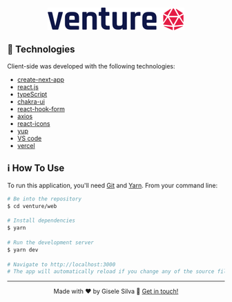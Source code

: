 <p align="center"><img alt="Venture" src="https://github.com/gisabernardess/venture/blob/main/web/public/images/logo-black.svg"></p>

## 🚀 Technologies

Client-side was developed with the following technologies:

- [create-next-app](https://nextjs.org/docs/api-reference/create-next-app)
- [react.js](https://reactjs.org)
- [typeScript](https://www.typescriptlang.org/)
- [chakra-ui](https://chakra-ui.com/)
- [react-hook-form](https://react-hook-form.com/)
- [axios](https://axios-http.com/)
- [react-icons](https://react-icons.github.io/react-icons/)
- [yup](https://github.com/jquense/yup)
- [VS code](https://code.visualstudio.com/)
- [vercel](https://vercel.com/dashboard)

## ℹ️ How To Use

To run this application, you'll need [Git](https://git-scm.com) and [Yarn](https://legacy.yarnpkg.com). From your command line:

```bash
# Be into the repository
$ cd venture/web

# Install dependencies
$ yarn

# Run the development server
$ yarn dev

# Navigate to http://localhost:3000
# The app will automatically reload if you change any of the source files.
```

---

<p align="center">Made with ♥ by Gisele Silva 👋 <a href="https://www.linkedin.com/in/gisabernardess/" rel="nofollow">Get in touch!</a></p>
